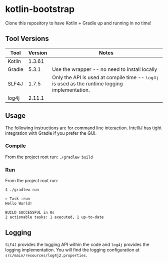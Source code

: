 # kotlin-bootstrap

Clone this repository to have Kotlin + Gradle up and running in no time!

## Tool Versions

| Tool   | Version | Notes                                                                                          |
| ------ | ------- | ---------------------------------------------------------------------------------------------- |
| Kotlin | 1.3.61  |                                                                                                |
| Gradle | 5.3.1   | Use the wrapper -- no need to install locally                                                  |
| SLF4J  | 1.7.5   | Only the API is used at compile time -- `log4j` is used as the runtime logging implementation. |
| log4j  | 2.11.1  |                                                                                                |

## Usage

The following instructions are for command line interaction. IntelliJ has tight integration with Gradle if you prefer the GUI.

### Compile

From the project root run: `./gradlew build`

### Run

From the project root run:

```bash
$ ./gradlew run

> Task :run
Hello World!

BUILD SUCCESSFUL in 0s
2 actionable tasks: 1 executed, 1 up-to-date

```

## Logging

`SLF4J` provides the logging API within the code and `log4j` provides the logging implementation. You will find the logging configuration at `src/main/resources/log4j2.properties`.
